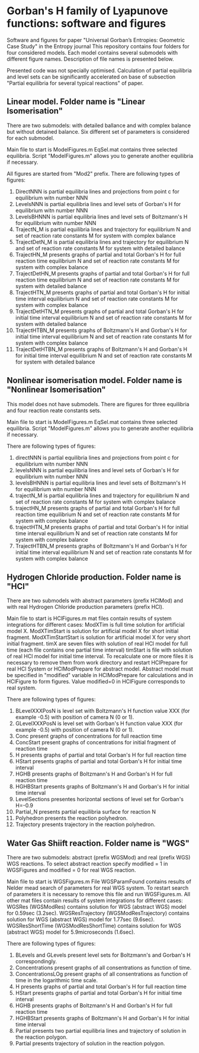 # Gorban's H family of Lyapunove functions: software and figures
Software and figures for paper  "Universal Gorban’s Entropies: Geometric Case Study" in the Entropy journal
This repository contains four folders for four considered models. Each model contains several submodels with different figure names.
Description of file names is presented below.

Presented code was not specially optimised. Calculation of partial equilibria and level sets can be significantly accelerated on base of subsection "Partial equilibria for several typical reactions" of paper.

## Linear model. Folder name is "Linear Isomerisation"
There are two submodels: with detailed ballance and with complex balance but without detained balance. Six different set of parameters is considered for each submodel.

Main file to start is ModelFigures.m
EqSel.mat contains three selected equilibria. Script "ModelFigures.m" allows you to generate another equilibria if necessary.

All figures are started from "Mod2" prefix.
There are following types of figures:
1. DirectNNN is partial equilibria lines and projections from point c for equilibrium witn number NNN
1. LevelsNNN is partial equilibria lines and level sets of Gorban's H for equilibrium witn number NNN
1. LevelsBHNNN is partial equilibria lines and level sets of Boltzmann's H for equilibrium witn number NNN
1. TrajectN_M is partial equilibria lines and trajectory for equilibrium N and set of reaction rate constants M for system with complex balance
1. TrajectDetN_M is partial equilibria lines and trajectory for equilibrium N and set of reaction rate constants M for system with detailed balance
1. TrajectHN_M presents graphs of partial and total Gorban's H for full reaction time equilibrium N and set of reaction rate constants M for system with complex balance
1. TrajectDetHN_M presents graphs of partial and total Gorban's H for full reaction time equilibrium N and set of reaction rate constants M for system with detailed balance
1. TrajectHTN_M presents graphs of partial and total Gorban's H for initial time interval equilibrium N and set of reaction rate constants M for system with complex balance
1. TrajectDetHTN_M presents graphs of partial and total Gorban's H for initial time interval  equilibrium N and set of reaction rate constants M for system with detailed balance
1. TrajectHTBN_M presents graphs of Boltzmann's H and Gorban's H for initial time interval equilibrium N and set of reaction rate constants M for system with complex balance
1. TrajectDetHTBN_M presents graphs of Boltzmann's H and Gorban's H for initial time interval  equilibrium N and set of reaction rate constants M for system with detailed balance

## Nonlinear isomerisation model. Folder name is "Nonlinear Isomerisation"
This model does not have submodels. There are figures for three equilibria and four reaction reate constants sets.

Main file to start is ModelFigures.m
EqSel.mat contains three selected equilibria. Script "ModelFigures.m" allows you to generate another equilibria if necessary.

There are following types of figures:
1. directNNN is partial equilibria lines and projections from point c for equilibrium witn number NNN
1. levelsNNN is partial equilibria lines and level sets of Gorban's H for equilibrium witn number NNN
1. levelsBHNNN is partial equilibria lines and level sets of Boltzmann's H for equilibrium witn number NNN
1. trajectN_M is partial equilibria lines and trajectory for equilibrium N and set of reaction rate constants M for system with complex balance
1. trajectHN_M presents graphs of partial and total Gorban's H for full reaction time equilibrium N and set of reaction rate constants M for system with complex balance
1. trajectHTN_M presents graphs of partial and total Gorban's H for initial time interval equilibrium N and set of reaction rate constants M for system with complex balance
1. TrajectHTBN_M presents graphs of Boltzmann's H and Gorban's H for initial time interval equilibrium N and set of reaction rate constants M for system with complex balance

## Hydrogen Chloride production.  Folder name is "HCl"
There are two submodels with abstract parameters (prefix HClMod) and with real Hydrogen Chloride production parameters (prefix HCl).

Main file to start is HClFigures.m
mat files contain results of system integrations for different cases:
ModXTim is full time solution for artificial model X.
ModXTimStart is solution for artificial model X for short initial fragment.
ModXTimStartStart is solution for artificial model X for very short initial fragment.
timX are seven files with solution of real HCl model for full time (each file contains one partial time interval)
timStart is file with solution of real HCl model for initial time interval.
To recalculate one or more files it is necessary to remove them from work directory and restart HClPrepare for real HCl System or HClModPrepare for abstract model. Abstract model must be specified in "modified" variable in HClModPrepare for calculations and in HClFigure to form figures. Value modified=0 in HClFigure corresponds to real system.

There are following types of figures:
1. BLevelXXXPosN is level set with Boltzmann's H function value XXX (for example -0.5) with  position of camera N (0 or 1).
1. GLevelXXXPosN is level set with Gorban's H function value XXX (for example -0.5) with  position of camera N (0 or 1).
1. Conc present graphs of concentrations for full reaction time
1. ConcStart present graphs of concentrations for initial fragment of reaction time
1. H presents graphs of partial and total Gorban's H for full reaction time
1. HStart presents graphs of partial and total Gorban's H for initial time interval
1. HGHB presents graphs of Boltzmann's H and Gorban's H for full reaction time
1. HGHBStart presents graphs of Boltzmann's H and Gorban's H for initial time interval
1. LevelSections presentes horizontal sections of level set for Gorban's H=-0.9
1. Partial_N presents partial equilibria surface for reaction N
1. Polyhedron presents the reaction polyhedron.
1. Trajectory presents trajectory in the reaction polyhedron.

## Water Gas Shiift reaction.  Folder name is "WGS"
There are two submodels: abstract (prefix WGSMod) and real (prefix WGS) WGS reactions. To select abstract reaction specify modified = 1 in WGSFigures and modified = 0 for real WGS reaction.

Main file to start is WGSFigures.m
File WGSParamFound contains results of Nelder mead search of parameters for real WGS system. To restart search of parameters it is necessary to remove this file and run WGSFigures.m.
All other mat files contain results of system integrations for different cases:
WGSRes (WGSModRes) contains solution for WGS (abstract WGS) model for 0.59sec (3.2sec).
WGSResTrajectory (WGSModResTrajectory) contains solution for WGS (abstract WGS) model for 1.77sec (9.6sec).
WGSResShortTime (WGSModResShortTime) contains solution for WGS (abstract WGS) model for 5.9microseconds (1.6sec).

There are following types of figures:
1. BLevels and GLevels present level sets for Boltzmann's and Gorban's H correspondingly.
1. Concentrations present graphs of all consentrations as function of time.
1. ConcentrationsLOg present graphs of all consentrations as function of time in the logarithmic time scale.
1. H presents graphs of partial and total Gorban's H for full reaction time
1. HStart presents graphs of partial and total Gorban's H for initial time interval
1. HGHB presents graphs of Boltzmann's H and Gorban's H for full reaction time
1. HGHBStart presents graphs of Boltzmann's H and Gorban's H for initial time interval
1. Partial presents two partial equilibria lines and trajectory of solution in the reaction polygon.
1. Partial presents trajectory of solution in the reaction polygon.



